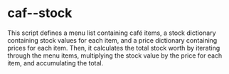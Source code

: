 # caf--stock
This script defines a menu list containing café items, a stock dictionary containing stock values for each item, and a price dictionary containing prices for each item. Then, it calculates the total stock worth by iterating through the menu items, multiplying the stock value by the price for each item, and accumulating the total. 
